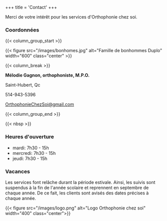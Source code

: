 +++
title = 'Contact'
+++

Merci de votre intérêt pour les services d'Orthophonie chez soi.

### Coordonnées

{{< column_group_start >}}

{{< figure src="/images/bonhomes.jpg" alt="Famille de bonhommes Duplo" width="600" class="center" >}}

{{< column_break >}}

**Mélodie Gagnon, orthophoniste, M.P.O.**

Saint-Hubert, Qc

514-943-5396

<OrthophonieChezSoi@gmail.com>

{{< column_group_end >}}

{{< nbsp >}}

### Heures d'ouverture

* mardi: 7h30 - 15h
* mercredi: 7h30 - 15h
* jeudi: 7h30 - 15h

### Vacances

Les services font relâche durant la période estivale. Ainsi, les suivis sont suspendus à la fin de l'année scolaire et reprennent en septembre de chaque année. De ce fait, les clients sont avisés des dates précises à chaque année.

{{< figure src="/images/logo.png" alt="Logo Orthophonie chez soi" width="400" class="center">}}
